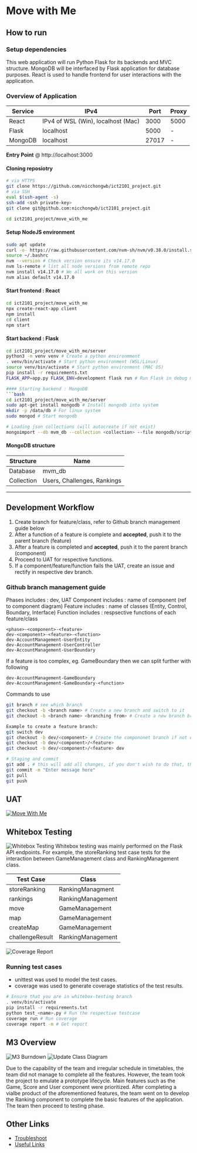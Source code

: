 # Move with Me

## How to run

### Setup dependencies
This web application will run Python Flask for its backends and MVC structure. MongoDB will be interfaced by Flask application for database purposes. React is used to handle frontend for user interactions with the application.

### Overview of Application
|Service|IPv4|Port|Proxy|
|--|--|--|--|
|React|IPv4 of WSL (Win), localhost (Mac)|3000|5000|
|Flask|localhost|5000|\-|
|MongoDB|localhost|27017|\-|

**Entry Point** @ http://localhost:3000

#### Cloning reposiotry
```bash
# via HTTPS
git clone https://github.com/nicchongwb/ict2101_project.git
# via SSH
eval $(ssh-agent -s)
ssh-add <ssh private-key>
git clone git@github.com:nicchongwb/ict2101_project.git

cd ict2101_project/move_with_me
```

#### Setup NodeJS environment
```bash
sudo apt update
curl -o- https://raw.githubusercontent.com/nvm-sh/nvm/v0.38.0/install.sh | bash
source ~/.bashrc
nvm --version # Check version ensure its v14.17.0
nvm ls-remote # list all node versions from remote repo
nvm install v14.17.0 # We all work on this version
nvm alias default v14.17.0
```

#### Start frontend : React
```bash
cd ict2101_project/move_with_me
npx create-react-app client
npm install
cd client
npm start
```

#### Start backend : Flask
```bash
cd ict2101_project/move_with_me/server
python3 -m venv venv # Create a python environmment
. venv/bin/activate # Start python environment (WSL/Linux)
source venv/bin/activate # Start python environment (MAC OS)
pip install -r requirements.txt
FLASK_APP=app.py FLASK_ENV=development flask run # Run Flask in debug mode

#### Starting backend : MongoDB
```bash
cd ict2101_project/move_with_me/server
sudo apt-get install mongodb # Install mongodb into system
mkdir -p /data/db # For linux system
sudo mongod # Start mongodb

# Loading json collections (will autocreate if not exist)
mongoimport --db mvm_db --collection <collection> --file mongodb/scripts/<collection>.json
```

#### MongoDB structure

|Structure|Name|
|--|--|
|Database|mvm_db|
|Collection|Users, Challenges, Rankings|

---

## Development Workflow

1. Create branch for feature/class, refer to Github branch management guide below
2. After a function of a feature is complete and **accepted**, push it to the parent branch (feature)
3. After a feature is completed and **accepted**, push it to the parent branch (component)
4. Proceed to UAT for respective functions.
5. If a component/feature/function fails the UAT, create an issue and rectify in respective dev branch.

### Github branch management guide
Phases includes : dev, UAT
Component includes : name of component (ref to component diagram)
Feature includes : name of classes (Entity, Control, Boundary, Interface)
Function includes : respsective functions of each feature/class 

```
<phase>-<component>-<feature>
dev-<component>-<feature>-<function>
dev-AccountManagement-UserEntity
dev-AccountManagement-UserController
dev-AccountManagement-UserBoundary
```
If a feature is too complex, eg. GameBoundary then we can split further with following
```
dev-AccountManagement-GameBoundary
dev-AccountManagement-GameBoundary-<function>
```

Commands to use
```bash
git branch # see which branch
git checkout -b <branch name> # Create a new branch and switch to it
git checkout -b <branch name> <branching from> # Create a new branch branching from a branch and switch to it 

Example to create a feature branch:
git switch dev
git checkout -b dev/<component> # Create the compononet branch if not exist
git checkout -b dev/<component>/<feature>
git checkout -b dev/<component>/<feature> dev

# Staging and commit
git add . # this will add all changes, if you don't wish to do that, then don't use .
git commit -m "Enter message here"
git pull
git push
```

## UAT
[![Move With Me](https://img.youtube.com/vi/7qmEdSadc5Y/0.jpg)](https://www.youtube.com/watch?v=7qmEdSadc5Y&feature=youtu.be)

## Whitebox Testing
![Whitebox Testing](media/whitebox_testing_gif.gif)
Whitebox testing was mainly performed on the Flask API endpoints. For example, the storeRanking test case tests for the interaction between GameManagement class and RankingManagement class.

|Test Case|Class|
|--|--|
|storeRanking|RankingManagment|
|rankings|RankingManagement|
|move|GameManagement|
|map|GameManagement|
|createMap|GameManagement|
|challengeResult|RankingManagement|

![Coverage Report](media/Coverage_Report.png)

### Running test cases
 - unittest was used to model the test cases.
 - coverage was used to generate coverage statistics of the test results.
```bash
# Ensure that you are in whitebox-testing branch
. venv/bin/activate
pip install -r requirements.txt
python test_<name>.py # Run the respective testcase
coverage run # Run coverage
coverage report -m # Get report
```

## M3 Overview
![M3 Burndown](media/M3_Burndown.png)
![Update Class Diagram](media/Class_Diagram_Update.png)

Due to the capability of the team and irregular schedule in timetables, the team did not manage to complete all the features. However, the team took the project to emulate a prototype lifecycle. Main features such as the Game, Score and User component were prioritized. After completing a vialbe product of the aforementioned features, the team went on to develop the Ranking component to complete the basic features of the application. The team then proceed to testing phase. 

## Other Links
- [Troubleshoot](https://github.com/nicchongwb/ict2101_project/blob/main/wiki/Troubleshoot.md)
- [Useful Links](https://github.com/nicchongwb/ict2101_project/blob/main/wiki/Useful_links.md)
